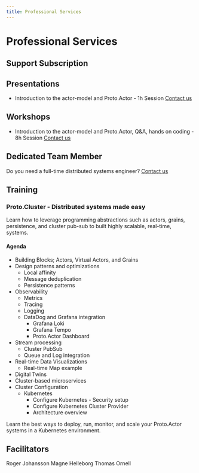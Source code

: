 ```yaml
---
title: Professional Services
---
```


# Professional Services

## Support Subscription

## Presentations

* Introduction to the actor-model and Proto.Actor - 1h Session <a href="mailto:info@asynkron.se?subject=Proto.Actor Presentation">Contact us</a>

## Workshops

* Introduction to the actor-model and Proto.Actor, Q&A, hands on coding - 8h Session <a href="mailto:info@asynkron.se?subject=Proto.Actor Workshop">Contact us</a>

## Dedicated Team Member

Do you need a full-time distributed systems engineer?
<a href="mailto:info@asynkron.se?subject=dedicated team member">Contact us</a>

## Training

### Proto.Cluster - Distributed systems made easy

Learn how to leverage programming abstractions such as actors, grains, persistence, and cluster pub-sub to built highly scalable, real-time, systems.

#### Agenda

* Building Blocks; Actors, Virtual Actors, and Grains
* Design patterns and optimizations
    * Local affinity
    * Message deduplication
    * Persistence patterns
* Observability
    * Metrics
    * Tracing
    * Logging    
    * DataDog and Grafana integration
      * Grafana Loki
      * Grafana Tempo
      * Proto.Actor Dashboard
* Stream processing
    * Cluster PubSub
    * Queue and Log integration    
* Real-time Data Visualizations
   * Real-time Map example
* Digital Twins
* Cluster-based microservices
* Cluster Configuration
   * Kubernetes
      * Configure Kubernetes - Security setup
      * Configure Kubernetes Cluster Provider
      * Architecture overview


Learn the best ways to deploy, run, monitor, and scale your Proto.Actor systems in a Kubernetes environment.

## Facilitators

Roger Johansson
Magne Helleborg
Thomas Ornell
